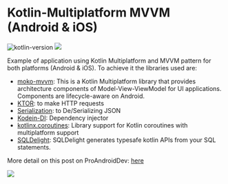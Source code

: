# Kotlin-Multiplatform MVVM (Android & iOS)
![kotlin-version](https://img.shields.io/badge/kotlin-1.4.31-orange)
<a target="_blank" href="https://androidweekly.net/issues/issue-397"><img src="https://androidweekly.net/issues/issue-397/badge"></a>

Example of application using Kotlin Multiplatform and MVVM pattern for both platforms (Android & iOS). To achieve it the libraries used are:

- [moko-mvvm](https://github.com/icerockdev/moko-mvvm): This is a Kotlin Multiplatform library that provides architecture components of Model-View-ViewModel for UI applications. Components are lifecycle-aware on Android.
- [KTOR](https://github.com/ktorio/ktor): to make HTTP requests
- [Serialization](https://github.com/Kotlin/kotlinx.serialization): to De/Serializing JSON 
- [Kodein-DI](https://github.com/Kodein-Framework/Kodein-DI): Dependency injector
- [kotlinx.coroutines](https://github.com/Kotlin/kotlinx.coroutines): Library support for Kotlin coroutines with multiplatform support
- [SQLDelight](https://github.com/cashapp/sqldelight): SQLDelight generates typesafe kotlin APIs from your SQL statements.

More detail on this post on ProAndroidDev: [here](https://proandroiddev.com/kotlin-multiplatform-mvvm-clean-architecture-f20b99f90b95)

<img src="https://github.com/jarroyoesp/KotlinMultiplatform_MVVM/blob/master/images/KMP_MVVM_Schema.png">
